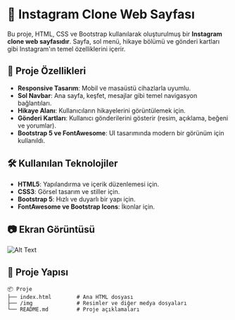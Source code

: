 # 📸 Instagram Clone Web Sayfası

Bu proje, HTML, CSS ve Bootstrap kullanılarak oluşturulmuş bir **Instagram clone web sayfasıdır**. Sayfa, sol menü, hikaye bölümü ve gönderi kartları gibi Instagram'ın temel özelliklerini içerir.

## 🚀 Proje Özellikleri

- **Responsive Tasarım**: Mobil ve masaüstü cihazlarla uyumlu.
- **Sol Navbar**: Ana sayfa, keşfet, mesajlar gibi temel navigasyon bağlantıları.
- **Hikaye Alanı**: Kullanıcıların hikayelerini görüntülemek için.
- **Gönderi Kartları**: Kullanıcı gönderilerini gösterir (resim, açıklama, beğeni ve yorumlar).
- **Bootstrap 5 ve FontAwesome**: UI tasarımında modern bir görünüm için kullanıldı.

## 🛠️ Kullanılan Teknolojiler

- **HTML5**: Yapılandırma ve içerik düzenlemesi için.
- **CSS3**: Görsel tasarım ve stiller için.
- **Bootstrap 5**: Hızlı ve duyarlı bir yapı için.
- **FontAwesome ve Bootstrap Icons**: İkonlar için.

## 📷 Ekran Görüntüsü

![Alt Text](/img/instagram_clone.png)

## 📂 Proje Yapısı

```plaintext
📦 Proje
├── index.html        # Ana HTML dosyası
├── /img              # Resimler ve diğer medya dosyaları
└── README.md         # Proje açıklamaları
```

